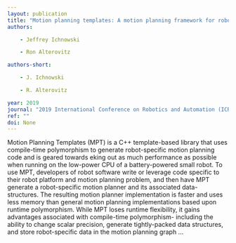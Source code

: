 ```yaml
---
layout: publication
title: "Motion planning templates: A motion planning framework for robots with low-power CPUs"
authors:

    - Jeffrey Ichnowski

    - Ron Alterovitz

authors-short:

    - J. Ichnowski

    - R. Alterovitz

year: 2019
journal: "2019 International Conference on Robotics and Automation (ICRA)"
ref: ""
doi: None
---
```


Motion Planning Templates (MPT) is a C++ template-based library that uses compile-time polymorphism to generate robot-specific motion planning code and is geared towards eking out as much performance as possible when running on the low-power CPU of a battery-powered small robot. To use MPT, developers of robot software write or leverage code specific to their robot platform and motion planning problem, and then have MPT generate a robot-specific motion planner and its associated data-structures. The resulting motion planner implementation is faster and uses less memory than general motion planning implementations based upon runtime polymorphism. While MPT loses runtime flexibility, it gains advantages associated with compile-time polymorphism- including the ability to change scalar precision, generate tightly-packed data structures, and store robot-specific data in the motion planning graph …
    